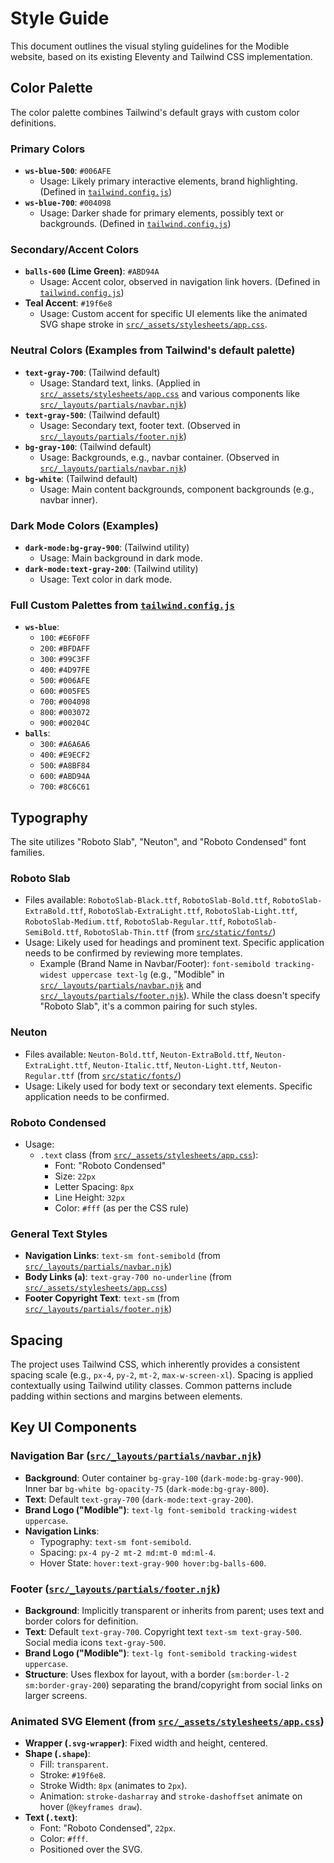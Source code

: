 # Style Guide

This document outlines the visual styling guidelines for the Modible website, based on its existing Eleventy and Tailwind CSS implementation.

## Color Palette

The color palette combines Tailwind's default grays with custom color definitions.

### Primary Colors

*   **`ws-blue-500`**: `#006AFE`
    *   Usage: Likely primary interactive elements, brand highlighting. (Defined in [`tailwind.config.js`](tailwind.config.js:10))
*   **`ws-blue-700`**: `#004098`
    *   Usage: Darker shade for primary elements, possibly text or backgrounds. (Defined in [`tailwind.config.js`](tailwind.config.js:12))

### Secondary/Accent Colors

*   **`balls-600` (Lime Green)**: `#ABD94A`
    *   Usage: Accent color, observed in navigation link hovers. (Defined in [`tailwind.config.js`](tailwind.config.js:20))
*   **Teal Accent**: `#19f6e8`
    *   Usage: Custom accent for specific UI elements like the animated SVG shape stroke in [`src/_assets/stylesheets/app.css`](src/_assets/stylesheets/app.css:29).

### Neutral Colors (Examples from Tailwind's default palette)

*   **`text-gray-700`**: (Tailwind default)
    *   Usage: Standard text, links. (Applied in [`src/_assets/stylesheets/app.css`](src/_assets/stylesheets/app.css:12) and various components like [`src/_layouts/partials/navbar.njk`](src/_layouts/partials/navbar.njk:2))
*   **`text-gray-500`**: (Tailwind default)
    *   Usage: Secondary text, footer text. (Observed in [`src/_layouts/partials/footer.njk`](src/_layouts/partials/footer.njk:8))
*   **`bg-gray-100`**: (Tailwind default)
    *   Usage: Backgrounds, e.g., navbar container. (Observed in [`src/_layouts/partials/navbar.njk`](src/_layouts/partials/navbar.njk:1))
*   **`bg-white`**: (Tailwind default)
    *   Usage: Main content backgrounds, component backgrounds (e.g., navbar inner).

### Dark Mode Colors (Examples)

*   **`dark-mode:bg-gray-900`**: (Tailwind utility)
    *   Usage: Main background in dark mode.
*   **`dark-mode:text-gray-200`**: (Tailwind utility)
    *   Usage: Text color in dark mode.

### Full Custom Palettes from [`tailwind.config.js`](tailwind.config.js:1)

*   **`ws-blue`**:
    *   `100`: `#E6F0FF`
    *   `200`: `#BFDAFF`
    *   `300`: `#99C3FF`
    *   `400`: `#4D97FE`
    *   `500`: `#006AFE`
    *   `600`: `#005FE5`
    *   `700`: `#004098`
    *   `800`: `#003072`
    *   `900`: `#00204C`
*   **`balls`**:
    *   `300`: `#A6A6A6`
    *   `400`: `#E9ECF2`
    *   `500`: `#A8BF84`
    *   `600`: `#ABD94A`
    *   `700`: `#8C6C61`

## Typography

The site utilizes "Roboto Slab", "Neuton", and "Roboto Condensed" font families.

### Roboto Slab
*   Files available: `RobotoSlab-Black.ttf`, `RobotoSlab-Bold.ttf`, `RobotoSlab-ExtraBold.ttf`, `RobotoSlab-ExtraLight.ttf`, `RobotoSlab-Light.ttf`, `RobotoSlab-Medium.ttf`, `RobotoSlab-Regular.ttf`, `RobotoSlab-SemiBold.ttf`, `RobotoSlab-Thin.ttf` (from [`src/static/fonts/`](src/static/fonts/))
*   Usage: Likely used for headings and prominent text. Specific application needs to be confirmed by reviewing more templates.
    *   Example (Brand Name in Navbar/Footer): `font-semibold tracking-widest uppercase text-lg` (e.g., "Modible" in [`src/_layouts/partials/navbar.njk`](src/_layouts/partials/navbar.njk:7) and [`src/_layouts/partials/footer.njk`](src/_layouts/partials/footer.njk:5)). While the class doesn't specify "Roboto Slab", it's a common pairing for such styles.

### Neuton
*   Files available: `Neuton-Bold.ttf`, `Neuton-ExtraBold.ttf`, `Neuton-ExtraLight.ttf`, `Neuton-Italic.ttf`, `Neuton-Light.ttf`, `Neuton-Regular.ttf` (from [`src/static/fonts/`](src/static/fonts/))
*   Usage: Likely used for body text or secondary text elements. Specific application needs to be confirmed.

### Roboto Condensed
*   Usage:
    *   `.text` class (from [`src/_assets/stylesheets/app.css`](src/_assets/stylesheets/app.css:32)):
        *   Font: "Roboto Condensed"
        *   Size: `22px`
        *   Letter Spacing: `8px`
        *   Line Height: `32px`
        *   Color: `#fff` (as per the CSS rule)

### General Text Styles
*   **Navigation Links**: `text-sm font-semibold` (from [`src/_layouts/partials/navbar.njk`](src/_layouts/partials/navbar.njk:28))
*   **Body Links (`a`)**: `text-gray-700 no-underline` (from [`src/_assets/stylesheets/app.css`](src/_assets/stylesheets/app.css:12))
*   **Footer Copyright Text**: `text-sm` (from [`src/_layouts/partials/footer.njk`](src/_layouts/partials/footer.njk:8))

## Spacing

The project uses Tailwind CSS, which inherently provides a consistent spacing scale (e.g., `px-4`, `py-2`, `mt-2`, `max-w-screen-xl`). Spacing is applied contextually using Tailwind utility classes. Common patterns include padding within sections and margins between elements.

## Key UI Components

### Navigation Bar ([`src/_layouts/partials/navbar.njk`](src/_layouts/partials/navbar.njk:1))
*   **Background**: Outer container `bg-gray-100` (`dark-mode:bg-gray-900`). Inner bar `bg-white bg-opacity-75` (`dark-mode:bg-gray-800`).
*   **Text**: Default `text-gray-700` (`dark-mode:text-gray-200`).
*   **Brand Logo ("Modible")**: `text-lg font-semibold tracking-widest uppercase`.
*   **Navigation Links**:
    *   Typography: `text-sm font-semibold`.
    *   Spacing: `px-4 py-2 mt-2 md:mt-0 md:ml-4`.
    *   Hover State: `hover:text-gray-900 hover:bg-balls-600`.

### Footer ([`src/_layouts/partials/footer.njk`](src/_layouts/partials/footer.njk:1))
*   **Background**: Implicitly transparent or inherits from parent; uses text and border colors for definition.
*   **Text**: Default `text-gray-700`. Copyright text `text-sm text-gray-500`. Social media icons `text-gray-500`.
*   **Brand Logo ("Modible")**: `text-lg font-semibold tracking-widest uppercase`.
*   **Structure**: Uses flexbox for layout, with a border (`sm:border-l-2 sm:border-gray-200`) separating the brand/copyright from social links on larger screens.

### Animated SVG Element (from [`src/_assets/stylesheets/app.css`](src/_assets/stylesheets/app.css:1))
*   **Wrapper (`.svg-wrapper`)**: Fixed width and height, centered.
*   **Shape (`.shape`)**:
    *   Fill: `transparent`.
    *   Stroke: `#19f6e8`.
    *   Stroke Width: `8px` (animates to `2px`).
    *   Animation: `stroke-dasharray` and `stroke-dashoffset` animate on hover (`@keyframes draw`).
*   **Text (`.text`)**:
    *   Font: "Roboto Condensed", `22px`.
    *   Color: `#fff`.
    *   Positioned over the SVG.